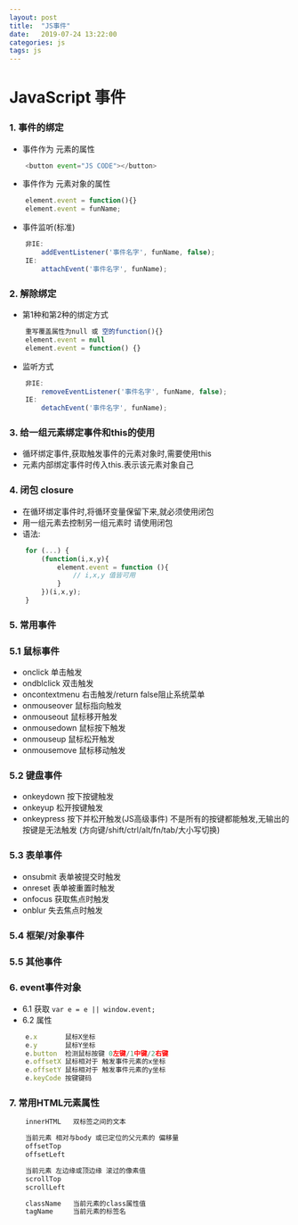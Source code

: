 ```yaml
---
layout: post
title:  "JS事件"
date:   2019-07-24 13:22:00
categories: js
tags: js
---
```

# JavaScript 事件

### 1. 事件的绑定
- 事件作为 元素的属性
```javascript
    <button event="JS CODE"></button>
```
- 事件作为 元素对象的属性
```javascript
    element.event = function(){}
    element.event = funName;
```
- 事件监听(标准)
```javascript
    非IE:
        addEventListener('事件名字', funName, false);
    IE:
        attachEvent('事件名字', funName);
```

### 2. 解除绑定
- 第1种和第2种的绑定方式
```javascript
    重写覆盖属性为null 或 空的function(){}
    element.event = null
    element.event = function() {}
```
- 监听方式
```javascript
    非IE:
        removeEventListener('事件名字', funName, false);
    IE:
        detachEvent('事件名字', funName);
```

### 3. 给一组元素绑定事件和this的使用
- 循环绑定事件,获取触发事件的元素对象时,需要使用this
- 元素内部绑定事件时传入this.表示该元素对象自己

### 4. 闭包 closure
- 在循环绑定事件时,将循环变量保留下来,就必须使用闭包
- 用一组元素去控制另一组元素时 请使用闭包
- 语法:
```javascript
    for (...) {
        (function(i,x,y){
            element.event = function (){
                // i,x,y 值皆可用
            }
        })(i,x,y);
    }
```

### 5. 常用事件

### 5.1 鼠标事件

- onclick       单击触发
- ondblclick    双击触发
- oncontextmenu 右击触发/return false阻止系统菜单
- onmouseover   鼠标指向触发
- onmouseout    鼠标移开触发
- onmousedown   鼠标按下触发
- onmouseup     鼠标松开触发
- onmousemove   鼠标移动触发

### 5.2 键盘事件

- onkeydown     按下按键触发
- onkeyup       松开按键触发
- onkeypress    按下并松开触发(JS高级事件)
                不是所有的按键都能触发,无输出的按键是无法触发
                (方向键/shift/ctrl/alt/fn/tab/大小写切换)

### 5.3 表单事件

- onsubmit   表单被提交时触发
- onreset    表单被重置时触发
- onfocus    获取焦点时触发
- onblur     失去焦点时触发



### 5.4 框架/对象事件



### 5.5 其他事件



### 6. event事件对象
- 6.1 获取
`var e = e || window.event;`
- 6.2 属性
```javascript
    e.x       鼠标X坐标
    e.y       鼠标Y坐标
    e.button  检测鼠标按键 0左键/1中键/2右键
    e.offsetX 鼠标相对于 触发事件元素的x坐标
    e.offsetY 鼠标相对于 触发事件元素的y坐标
    e.keyCode 按键键码
```



### 7. 常用HTML元素属性
```javascript
    innerHTML   双标签之间的文本

    当前元素 相对与body 或已定位的父元素的 偏移量
    offsetTop
    offsetLeft

    当前元素 左边缘或顶边缘 滚过的像素值
    scrollTop
    scrollLeft

    className   当前元素的class属性值
    tagName     当前元素的标签名
```

